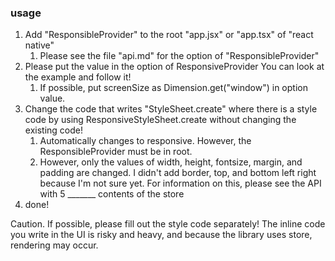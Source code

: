 ### usage
1. Add "ResponsibleProvider" to the root "app.jsx" or "app.tsx" of "react native"
   1. Please see the file "api.md" for the option of "ResponsibleProvider"
2. Please put the value in the option of ResponsiveProvider You can look at the example and follow it!
    1. If possible, put screenSize as Dimension.get("window") in option value.
2. Change the code that writes "StyleSheet.create" where there is a style code by using ResponsiveStyleSheet.create without changing the existing code!
   1. Automatically changes to responsive. However, the ResponsibleProvider must be in root.
   2. However, only the values of width, height, fontsize, margin, and padding are changed. I didn't add border, top, and bottom left right because I'm not sure yet. For information on this, please see the API with 5 _______ contents of the store
3. done!

Caution. If possible, please fill out the style code separately! The inline code you write in the UI is risky and heavy, and because the library uses store, rendering may occur.